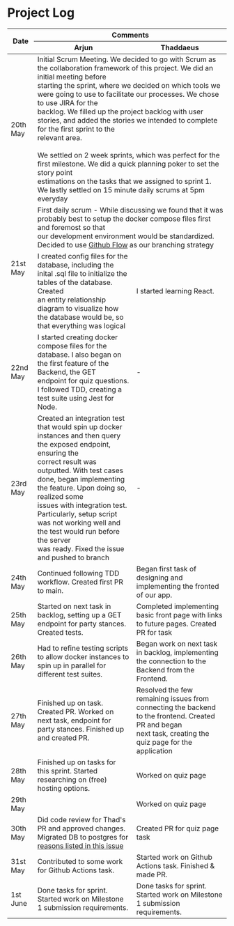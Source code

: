 # Project Log
<table class="tg"><thead>
  <tr>
    <th class="tg-0pky" rowspan="2">Date</th>
    <th class="tg-0pky" colspan="2">Comments</th>
  </tr>
  <tr>
    <th class="tg-0pky">Arjun</th>
    <th class="tg-0pky">Thaddaeus</th>
  </tr></thead>
<tbody>
  <tr>
    <td class="tg-0pky">20th May</td>
    <td class="tg-0pky" colspan="2">Initial Scrum Meeting. We decided to go with Scrum as the collaboration framework of this project. We did an initial meeting before<br>starting the sprint, where we decided on which tools we were going to use to facilitate our processes. We chose to use JIRA for the<br>backlog. We filled up the project backlog with user stories, and added the stories we intended to complete for the first sprint to the<br>relevant area.<br><br>We settled on 2 week sprints, which was perfect for the first milestone. We did a quick planning poker to set the story point <br>estimations on the tasks that we assigned to sprint 1. We lastly settled on 15 minute daily scrums at 5pm everyday</td>
  </tr>
  <tr>
    <td class="tg-0pky" rowspan="2">21st May</td>
    <td class="tg-0pky" colspan="2">First daily scrum - While discussing we found that it was probably best to setup the docker compose files first and foremost so that<br>our development environment would be standardized. Decided to use <a href="https://docs.github.com/en/get-started/using-github/github-flow" target="_blank" rel="noopener noreferrer">Github Flow</a> as our branching strategy</td>
  </tr>
  <tr>
    <td class="tg-0pky">I created config files for the database, including the inital .sql file to initialize the tables of the database. Created<br>an entity relationship diagram to visualize how the database would be, so that everything was logical</td>
    <td class="tg-0pky">I started learning React.</td>
  </tr>
  <tr>
    <td class="tg-0pky">22nd May</td>
    <td class="tg-0pky">I started creating docker compose files for the database. I also began on the first feature of the Backend, the GET<br>endpoint for quiz questions. I followed TDD, creating a test suite using Jest for Node.</td>
    <td class="tg-0pky">-</td>
  </tr>
  <tr>
    <td class="tg-0pky">23rd May</td>
    <td class="tg-0pky">Created an integration test that would spin up docker instances and then query the exposed endpoint, ensuring the<br>correct result was outputted. With test cases done, began implementing the feature. Upon doing so, realized some<br>issues with integration test. Particularly, setup script was not working well and the test would run before the server<br>was ready. Fixed the issue and pushed to branch</td>
    <td class="tg-0pky">-</td>
  </tr>
  <tr>
    <td class="tg-0pky">24th May</td>
    <td class="tg-0pky">Continued following TDD workflow. Created first PR to main.</td>
    <td class="tg-0pky">Began first task of designing and implementing the fronted of our app.</td>
  </tr>
  <tr>
    <td class="tg-0pky">25th May</td>
    <td class="tg-0pky">Started on next task in backlog, setting up a GET endpoint for party stances. Created tests.</td>
    <td class="tg-0pky">Completed implementing basic front page with links to future pages. Created PR for task</td>
  </tr>
  <tr>
    <td class="tg-0pky">26th May</td>
    <td class="tg-0pky">Had to refine testing scripts to allow docker instances to spin up in parallel for different test suites.</td>
    <td class="tg-0pky">Began work on next task in backlog, implementing the connection to the Backend from the Frontend.</td>
  </tr>
  <tr>
    <td class="tg-0pky">27th May</td>
    <td class="tg-0pky">Finished up on task. Created PR. Worked on next task, endpoint for party stances. Finished up and created PR.</td>
    <td class="tg-0pky">Resolved the few remaining issues from connecting the backend to the frontend. Created PR and began<br>next task, creating the quiz page for the application</td>
  </tr>
  <tr>
    <td class="tg-0pky">28th May</td>
    <td class="tg-0pky">Finished up on tasks for this sprint. Started researching on (free) hosting options.</td>
    <td class="tg-0pky">Worked on quiz page</td>
  </tr>
  <tr>
    <td class="tg-0pky">29th May</td>
    <td class="tg-0pky"></td>
    <td class="tg-0pky">Worked on quiz page</td>
  </tr>
  <tr>
    <td class="tg-0pky">30th May</td>
    <td class="tg-0pky">Did code review for Thad's PR and approved changes. Migrated DB to postgres for <a href="https://github.com/Harjun751/UnderStance/issues/6" target="_blank" rel="noopener noreferrer">reasons listed in this issue</a></td>
    <td class="tg-0pky">Created PR for quiz page task</td>
  </tr>
  <tr>
    <td class="tg-0pky">31st May</td>
    <td class="tg-0pky">Contributed to some work for Github Actions task.</td>
    <td class="tg-0pky">Started work on Github Actions task. Finished &amp; made PR.</td>
  </tr>
  <tr>
    <td class="tg-0pky">1st June</td>
    <td class="tg-0pky">Done tasks for sprint. Started work on Milestone 1 submission requirements.</td>
    <td class="tg-0pky">Done tasks for sprint. Started work on Milestone 1 submission requirements.</td>
  </tr>
</tbody></table>
